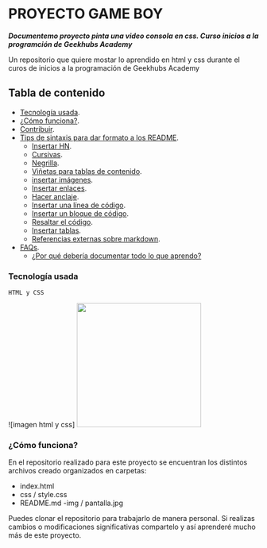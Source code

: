 # PROYECTO GAME BOY 
***Documentemo proyecto pinta una video consola en css. Curso inicios a la programción de Geekhubs Academy***

Un repositorio que quiere mostar lo aprendido en html y css durante el curos de inicios a la programación de Geekhubs Academy


## Tabla de contenido
- [Tecnología usada](#tecnología-usada).
- [¿Cómo funciona?](#como-funciona).
- [Contribuir](#contribuir).
- [Tips de sintaxis para dar formato a los README](#tips-de-sintaxis-para-dar-formato-a-los-readme).
  - [Insertar HN](#insertar-hn).
  - [Cursivas](#cursivas).
  - [Negrilla](#negrilla).
  - [Viñetas para tablas de contenido](#vi%C3%B1etas).
  - [insertar imágenes](#insertar-im%C3%A1genes).
  - [Insertar enlaces](#insertar-enlaces).
  - [Hacer anclaje](#hacer-anclaje).
  - [Insertar una línea de código](#insertar-una-l%C3%ADnea-de-c%C3%B3digo).
  - [Insertar un bloque de código](#insertar-un-bloque-de-c%C3%B3digo).
  - [Resaltar el código](#resaltar-el-c%C3%B3digo).
  - [Insertar tablas](#insertar-tablas).
  - [Referencias externas sobre markdown](#referencias-externas-sobre-markdown).
- [FAQs](#faqs).
  - [¿Por qué debería documentar todo lo que aprendo?](#porque-deber%C3%ADa-documentar-todo-lo-que-aprendo)
  
### Tecnología usada
`HTML y CSS`

![imagen html y css] <img src="https://s3.amazonaws.com/s3.timetoast.com/public/uploads/photo/19828807/image/medium-ce1b78f619b820783e482de407a2368f.png" width="250"/>

### ¿Cómo funciona?
En el repositorio realizado para este proyecto se encuentran los distintos archivos creado organizados en carpetas:

- index.html
- css / style.css
- README.md
-img / pantalla.jpg

Puedes clonar el repositorio para trabajarlo de manera personal. Si realizas cambios o modificaciones significativas compartelo y así aprenderé mucho más de este proyecto. 

